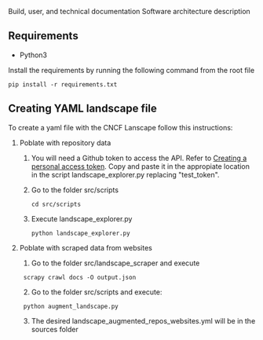 Build, user, and technical documentation
Software architecture description

## Requirements

- Python3

Install the requirements by running the following command from the root file

```
pip install -r requirements.txt
```

## Creating YAML landscape file

To create a yaml file with the CNCF Lanscape follow this instructions:

1. Poblate with repository data

   1. You will need a Github token to access the API. Refer to [Creating a personal access token](https://docs.github.com/en/authentication/keeping-your-account-and-data-secure/managing-your-personal-access-tokens#creating-a-personal-access-token-classic). Copy and paste it in the appropiate location in the script landscape_explorer.py replacing "test_token".

   1. Go to the folder src/scripts

      ```
      cd src/scripts
      ```

   1. Execute landscape_explorer.py

      ```
      python landscape_explorer.py
      ```

1. Poblate with scraped data from websites

   1. Go to the folder src/landscape_scraper and execute

   ```
    scrapy crawl docs -O output.json
   ```

   2. Go to the folder src/scripts and execute:

   ```
    python augment_landscape.py
   ```

   3. The desired landscape_augmented_repos_websites.yml will be in the sources folder

